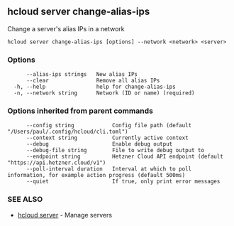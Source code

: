 ## hcloud server change-alias-ips

Change a server's alias IPs in a network

```
hcloud server change-alias-ips [options] --network <network> <server>
```

### Options

```
      --alias-ips strings   New alias IPs
      --clear               Remove all alias IPs
  -h, --help                help for change-alias-ips
  -n, --network string      Network (ID or name) (required)
```

### Options inherited from parent commands

```
      --config string            Config file path (default "/Users/paul/.config/hcloud/cli.toml")
      --context string           Currently active context
      --debug                    Enable debug output
      --debug-file string        File to write debug output to
      --endpoint string          Hetzner Cloud API endpoint (default "https://api.hetzner.cloud/v1")
      --poll-interval duration   Interval at which to poll information, for example action progress (default 500ms)
      --quiet                    If true, only print error messages
```

### SEE ALSO

* [hcloud server](hcloud_server.md)	 - Manage servers

